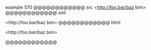 example 570
@@@@@@@@@@@@ src
<http://foo.bar/baz bim>
@@@@@@@@@@@@ xml
<?xml version="1.0" encoding="UTF-8"?>
<!DOCTYPE document SYSTEM "CommonMark.dtd">
<document xmlns="http://commonmark.org/xml/1.0">
  <paragraph>
    <text>&lt;http://foo.bar/baz bim&gt;</text>
  </paragraph>
</document>
@@@@@@@@@@@@ html
<p>&lt;http://foo.bar/baz bim&gt;</p>
@@@@@@@@@@@@
